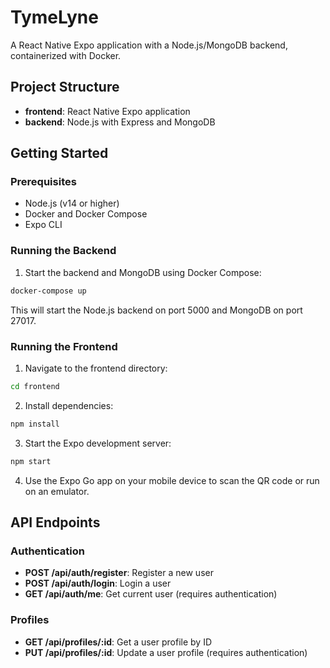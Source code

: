 # TymeLyne

A React Native Expo application with a Node.js/MongoDB backend, containerized with Docker.

## Project Structure

- **frontend**: React Native Expo application
- **backend**: Node.js with Express and MongoDB

## Getting Started

### Prerequisites

- Node.js (v14 or higher)
- Docker and Docker Compose
- Expo CLI

### Running the Backend

1. Start the backend and MongoDB using Docker Compose:

```bash
docker-compose up
```

This will start the Node.js backend on port 5000 and MongoDB on port 27017.

### Running the Frontend

1. Navigate to the frontend directory:

```bash
cd frontend
```

2. Install dependencies:

```bash
npm install
```

3. Start the Expo development server:

```bash
npm start
```

4. Use the Expo Go app on your mobile device to scan the QR code or run on an emulator.

## API Endpoints

### Authentication

- **POST /api/auth/register**: Register a new user
- **POST /api/auth/login**: Login a user
- **GET /api/auth/me**: Get current user (requires authentication)

### Profiles

- **GET /api/profiles/:id**: Get a user profile by ID
- **PUT /api/profiles/:id**: Update a user profile (requires authentication)
